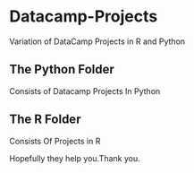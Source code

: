 # Datacamp-Projects
Variation of DataCamp Projects in R and Python


## The Python Folder 
Consists of Datacamp Projects In Python


## The R Folder

Consists Of Projects in R


Hopefully they help you.Thank you.
